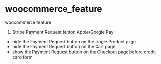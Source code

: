 # woocommerce_feature
woocommerce feature

1. Stripe Payment Request button Apple/Google Pay
  - hide the Payment Request button on the single Product page
  - hide the Payment Request button on the Cart page
  - show the Payment Request button on the Checkout page before credit card form
